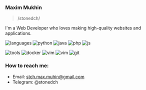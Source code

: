 ### Maxim Mukhin

> /stonedch/

I'm a Web Developer who loves making high-quality websites and applications.

![languages](https://img.shields.io/static/v1?label=&message=languages:&color=555&style=flat-square)
![python](https://img.shields.io/static/v1?logo=python&label=&message=python&color=111&logoColor=AAA&style=flat-square&link=)
![java](https://img.shields.io/static/v1?logo=java&label=&message=java&color=111&logoColor=AAA&style=flat-square&link=)
![php](https://img.shields.io/static/v1?logo=php&label=&message=php&color=111&logoColor=AAA&style=flat-square&link=)
![js](https://img.shields.io/static/v1?logo=javascript&label=&message=js&color=111&logoColor=AAA&style=flat-square&link=)

![tools](https://img.shields.io/static/v1?label=&message=tools:&color=555&style=flat-square)
![docker](https://img.shields.io/static/v1?logo=docker&label=&message=docker&color=111&logoColor=AAA&style=flat-square)
![vim](https://img.shields.io/static/v1?logo=vim&label=&message=vim&color=111&logoColor=AAA&style=flat-square)
![vim](https://img.shields.io/static/v1?logo=neovim&label=&message=neovim&color=111&logoColor=AAA&style=flat-square)
![git](https://img.shields.io/static/v1?logo=git&label=&message=git&color=111&logoColor=AAA&style=flat-square)

### How to reach me:

- Email: stch.max.muhin@gmail.com
- Telegram: @stonedch
